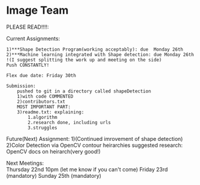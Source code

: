 # Image Team

PLEASE READ!!!!:

Current Assignments:

	1)***Shape Detection Program(working acceptably): due  Monday 26th
	2)***Machine learning integrated with Shape detection: due Monday 26th
	!(I suggest splitting the work up and meeting on the side)
	Push CONSTANTLY!

	Flex due date: Friday 30th
	
	Submission:
		pushed to git in a directory called shapeDetection
		1)with code COMMENTED
		2)contributors.txt
		MOST IMPORTANT PART:
		3)readme.txt: explaining:
			1.algorithm
			2.research done, including urls
			3.struggles
Future(Next) Assignment:
	1)(Continued imrovement of shape detection) 
	2)Color Detection via OpenCV contour heirarchies
	suggested research: OpenCV docs on heirarch(very good!)

Next Meetings:	
	Thursday 22nd 10pm (let me know if you can't come)
	Friday 23rd (mandatory)
	Sunday 25th (mandatory)

